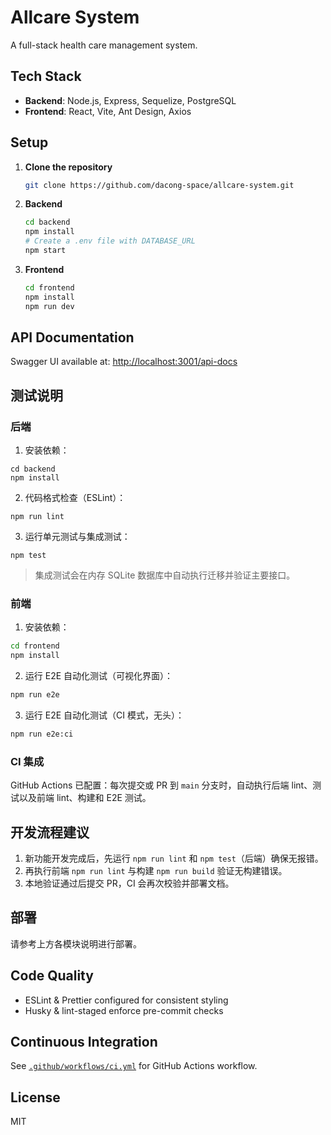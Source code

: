 # Allcare System

A full-stack health care management system.

## Tech Stack

- **Backend**: Node.js, Express, Sequelize, PostgreSQL
- **Frontend**: React, Vite, Ant Design, Axios

## Setup

1. **Clone the repository**
   ```bash
   git clone https://github.com/dacong-space/allcare-system.git
   ```

2. **Backend**
   ```bash
   cd backend
   npm install
   # Create a .env file with DATABASE_URL
   npm start
   ```

3. **Frontend**
   ```bash
   cd frontend
   npm install
   npm run dev
   ```

## API Documentation

Swagger UI available at: [http://localhost:3001/api-docs](http://localhost:3001/api-docs)

## 测试说明  

### 后端  
1. 安装依赖：  
```
cd backend
npm install
```  
2. 代码格式检查（ESLint）：  
```
npm run lint
```  
3. 运行单元测试与集成测试：  
```
npm test
```  
> 集成测试会在内存 SQLite 数据库中自动执行迁移并验证主要接口。

### 前端  
1. 安装依赖：  
```bash
cd frontend
npm install
```  
2. 运行 E2E 自动化测试（可视化界面）：  
```bash
npm run e2e
```  
3. 运行 E2E 自动化测试（CI 模式，无头）：  
```bash
npm run e2e:ci
```  

### CI 集成  
GitHub Actions 已配置：每次提交或 PR 到 `main` 分支时，自动执行后端 lint、测试以及前端 lint、构建和 E2E 测试。

## 开发流程建议  
1. 新功能开发完成后，先运行 `npm run lint` 和 `npm test`（后端）确保无报错。
2. 再执行前端 `npm run lint` 与构建 `npm run build` 验证无构建错误。
3. 本地验证通过后提交 PR，CI 会再次校验并部署文档。  

## 部署  
请参考上方各模块说明进行部署。

## Code Quality

- ESLint & Prettier configured for consistent styling
- Husky & lint-staged enforce pre-commit checks

## Continuous Integration

See [`.github/workflows/ci.yml`](.github/workflows/ci.yml) for GitHub Actions workflow.

## License

MIT
